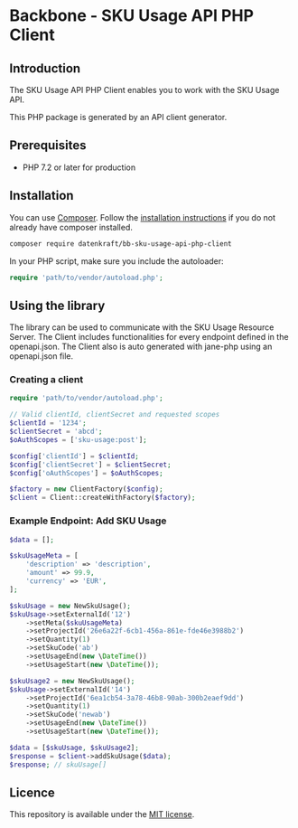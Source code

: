 # Backbone - SKU Usage API PHP Client

## Introduction

The SKU Usage API PHP Client enables you to work with the SKU Usage API.  

This PHP package is generated by an API client generator.

## Prerequisites

- PHP 7.2 or later for production

## Installation

You can use [Composer](https://getcomposer.org/). Follow the [installation instructions](https://getcomposer.org/doc/00-intro.md) if you do not already have composer installed.

~~~~ bash
composer require datenkraft/bb-sku-usage-api-php-client
~~~~

In your PHP script, make sure you include the autoloader:

~~~~ php
require 'path/to/vendor/autoload.php';
~~~~

## Using the library

The library can be used to communicate with the SKU Usage Resource Server.
The Client includes functionalities for every endpoint defined in the openapi.json.
The Client also is auto generated with jane-php using an openapi.json file.

### Creating a client

~~~~ php
require 'path/to/vendor/autoload.php';

// Valid clientId, clientSecret and requested scopes
$clientId = '1234';
$clientSecret = 'abcd';
$oAuthScopes = ['sku-usage:post'];

$config['clientId'] = $clientId;
$config['clientSecret'] = $clientSecret;
$config['oAuthScopes'] = $oAuthScopes;

$factory = new ClientFactory($config);
$client = Client::createWithFactory($factory);
~~~~

### Example Endpoint: Add SKU Usage

~~~~ php
$data = [];

$skuUsageMeta = [
    'description' => 'description',
    'amount' => 99.9,
    'currency' => 'EUR',
];

$skuUsage = new NewSkuUsage();
$skuUsage->setExternalId('12')
    ->setMeta($skuUsageMeta)
    ->setProjectId('26e6a22f-6cb1-456a-861e-fde46e3988b2')
    ->setQuantity(1)
    ->setSkuCode('ab')
    ->setUsageEnd(new \DateTime())
    ->setUsageStart(new \DateTime());

$skuUsage2 = new NewSkuUsage();
$skuUsage->setExternalId('14')
    ->setProjectId('6ea1cb54-3a78-46b8-90ab-300b2eaef9dd')
    ->setQuantity(1)
    ->setSkuCode('newab')
    ->setUsageEnd(new \DateTime())
    ->setUsageStart(new \DateTime());

$data = [$skuUsage, $skuUsage2];
$response = $client->addSkuUsage($data);
$response; // skuUsage[]

~~~~

## Licence
This repository is available under the [MIT license](https://opensource.org/licenses/MIT).
